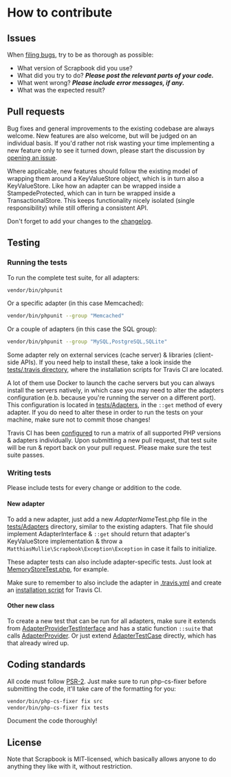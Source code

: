 # How to contribute

## Issues

When [filing bugs](https://github.com/matthiasmullie/scrapbook/issues/new),
try to be as thorough as possible:
* What version of Scrapbook did you use?
* What did you try to do? ***Please post the relevant parts of your code.***
* What went wrong? ***Please include error messages, if any.***
* What was the expected result?


## Pull requests

Bug fixes and general improvements to the existing codebase are always welcome.
New features are also welcome, but will be judged on an individual basis. If
you'd rather not risk wasting your time implementing a new feature only to see
it turned down, please start the discussion by
[opening an issue](https://github.com/matthiasmullie/scrapbook/issues/new).

Where applicable, new features should follow the existing model of wrapping them
around a KeyValueStore object, which is in turn also a KeyValueStore. Like how
an adapter can be wrapped inside a StampedeProtected, which can in turn be
wrapped inside a TransactionalStore. This keeps functionality nicely isolated
(single responsibility) while still offering a consistent API.

Don't forget to add your changes to the [changelog](CHANGELOG.md).


## Testing

### Running the tests

To run the complete test suite, for all adapters:

```sh
vendor/bin/phpunit
```

Or a specific adapter (in this case Memcached):

```sh
vendor/bin/phpunit --group "Memcached"
```

Or a couple of adapters (in this case the SQL group):

```sh
vendor/bin/phpunit --group "MySQL,PostgreSQL,SQLite"
```

Some adapter rely on external services (cache server) & libraries (client-side
APIs). If you need help to install these, take a look inside the
[tests/.travis directory](tests/.travis), where the installation scripts for
Travis CI are located.

A lot of them use Docker to launch the cache servers but you can always install
the servers natively, in which case you may need to alter the adapters
configuration (e.b. because you're running the server on a different port). This
configuration is located in [tests/Adapters](tests/Adapters), in the `::get`
method of every adapter. If you do need to alter these in order to run the tests
on your machine, make sure not to commit those changes!

Travis CI has been [configured](.travis.yml) to run a matrix of all supported
PHP versions & adapters individually. Upon submitting a new pull request, that
test suite will be run & report back on your pull request. Please make sure the
test suite passes.


### Writing tests

Please include tests for every change or addition to the code.


#### New adapter

To add a new adapter, just add a new *AdapterName*Test.php file in the
[tests/Adapters](tests/Adapters) directory, similar to the existing adapters.
That file should implement AdapterInterface & `::get` should return that
adapter's KeyValueStore implementation & throw a
`MatthiasMullie\Scrapbook\Exception\Exception` in case it fails to initialize.

These adapter tests can also include adapter-specific tests. Just look at
[MemoryStoreTest.php](tests/Adapters/MemoryStoreTest.php), for example.

Make sure to remember to also include the adapter in [.travis.yml](.travis.yml)
and create an [installation script](tests/.travis) for Travis CI.


#### Other new class

To create a new test that can be run for all adapters, make sure it extends from
[AdapterProviderTestInterface](tests/AdapterProviderTestInterface.php) and has a
static function `::suite` that calls
[AdapterProvider](tests/AdapterProvider.php). Or just extend
[AdapterTestCase](tests/AdapterTestCase.php) directly, which has that already
wired up.


## Coding standards

All code must follow [PSR-2](http://www.php-fig.org/psr/psr-2/). Just make sure
to run php-cs-fixer before submitting the code, it'll take care of the
formatting for you:

```sh
vendor/bin/php-cs-fixer fix src
vendor/bin/php-cs-fixer fix tests
```

Document the code thoroughly!


## License

Note that Scrapbook is MIT-licensed, which basically allows anyone to do
anything they like with it, without restriction.
